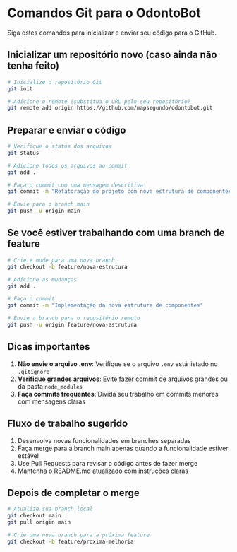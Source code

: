 # Comandos Git para o OdontoBot

Siga estes comandos para inicializar e enviar seu código para o GitHub.

## Inicializar um repositório novo (caso ainda não tenha feito)

```bash
# Inicialize o repositório Git
git init

# Adicione o remote (substitua o URL pelo seu repositório)
git remote add origin https://github.com/mapsegundo/odontobot.git
```

## Preparar e enviar o código

```bash
# Verifique o status dos arquivos
git status

# Adicione todos os arquivos ao commit
git add .

# Faça o commit com uma mensagem descritiva
git commit -m "Refatoração do projeto com nova estrutura de componentes e Context API"

# Envie para o branch main
git push -u origin main
```

## Se você estiver trabalhando com uma branch de feature

```bash
# Crie e mude para uma nova branch
git checkout -b feature/nova-estrutura

# Adicione as mudanças
git add .

# Faça o commit
git commit -m "Implementação da nova estrutura de componentes"

# Envie a branch para o repositório remoto
git push -u origin feature/nova-estrutura
```

## Dicas importantes

1. **Não envie o arquivo .env**: Verifique se o arquivo `.env` está listado no `.gitignore`
2. **Verifique grandes arquivos**: Evite fazer commit de arquivos grandes ou da pasta `node_modules`
3. **Faça commits frequentes**: Divida seu trabalho em commits menores com mensagens claras

## Fluxo de trabalho sugerido

1. Desenvolva novas funcionalidades em branches separadas
2. Faça merge para a branch main apenas quando a funcionalidade estiver estável
3. Use Pull Requests para revisar o código antes de fazer merge
4. Mantenha o README.md atualizado com instruções claras

## Depois de completar o merge

```bash
# Atualize sua branch local
git checkout main
git pull origin main

# Crie uma nova branch para a próxima feature
git checkout -b feature/proxima-melhoria
```
